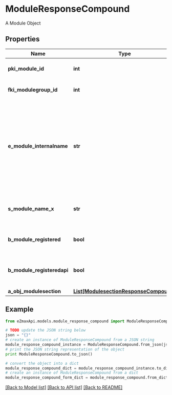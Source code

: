 # ModuleResponseCompound

A Module Object

## Properties

Name | Type | Description | Notes
------------ | ------------- | ------------- | -------------
**pki_module_id** | **int** | The unique ID of the Module | 
**fki_modulegroup_id** | **int** | The unique ID of the Modulegroup | 
**e_module_internalname** | **str** | The Internal name of the Module.  This is theoretically an enum field but there are so many possibles values we decided not to list them all. | 
**s_module_name_x** | **str** | The Name of the Module in the language of the requester | 
**b_module_registered** | **bool** | Whether the Module is registered or not | 
**b_module_registeredapi** | **bool** | Whether the Module is registered or not for api use | 
**a_obj_modulesection** | [**List[ModulesectionResponseCompound]**](ModulesectionResponseCompound.md) |  | [optional] 

## Example

```python
from eZmaxApi.models.module_response_compound import ModuleResponseCompound

# TODO update the JSON string below
json = "{}"
# create an instance of ModuleResponseCompound from a JSON string
module_response_compound_instance = ModuleResponseCompound.from_json(json)
# print the JSON string representation of the object
print ModuleResponseCompound.to_json()

# convert the object into a dict
module_response_compound_dict = module_response_compound_instance.to_dict()
# create an instance of ModuleResponseCompound from a dict
module_response_compound_form_dict = module_response_compound.from_dict(module_response_compound_dict)
```
[[Back to Model list]](../README.md#documentation-for-models) [[Back to API list]](../README.md#documentation-for-api-endpoints) [[Back to README]](../README.md)



